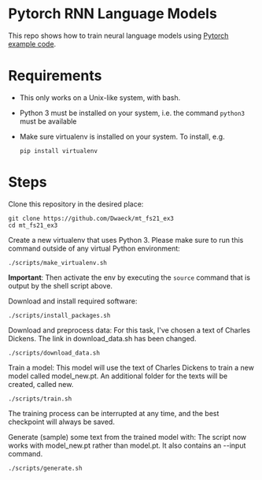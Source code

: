 # Pytorch RNN Language Models

This repo shows how to train neural language models using [Pytorch example code](https://github.com/pytorch/examples/tree/master/word_language_model).

# Requirements

- This only works on a Unix-like system, with bash.
- Python 3 must be installed on your system, i.e. the command `python3` must be available
- Make sure virtualenv is installed on your system. To install, e.g.

    `pip install virtualenv`

# Steps

Clone this repository in the desired place:

    git clone https://github.com/Dwaeck/mt_fs21_ex3
    cd mt_fs21_ex3

Create a new virtualenv that uses Python 3. Please make sure to run this command outside of any virtual Python environment:

    ./scripts/make_virtualenv.sh

**Important**: Then activate the env by executing the `source` command that is output by the shell script above.

Download and install required software:

    ./scripts/install_packages.sh

Download and preprocess data:
For this task, I've chosen a text of Charles Dickens. The link in download_data.sh has been changed.

    ./scripts/download_data.sh
    
Train a model:
This model will use the text of Charles Dickens to train a new model called model_new.pt. An additional folder for the texts will be created, called new.

    ./scripts/train.sh

The training process can be interrupted at any time, and the best checkpoint will always be saved.

Generate (sample) some text from the trained model with:
The script now works with model_new.pt rather than model.pt. It also contains an --input command.

    ./scripts/generate.sh

